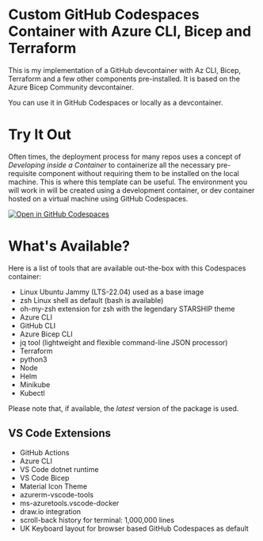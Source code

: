 # Custom GitHub Codespaces Container with Azure CLI, Bicep and Terraform 
This is my implementation of a GitHub devcontainer with Az CLI, Bicep, Terraform and a few other components pre-installed. It is based on the Azure Bicep Community devcontainer.

You can use it in GitHub Codespaces or locally as a devcontainer.

# Try It Out
Often times, the deployment process for many repos uses a concept of *Developing inside a Container* to containerize all the necessary pre-requisite component without requiring them to be installed on the local machine. This is where this template can be useful. The environment you will work in will be created using a development container, or dev container hosted on a virtual machine using GitHub Codespaces.

[![Open in GitHub Codespaces](https://github.com/codespaces/badge.svg)](https://codespaces.new/oliverlabs/azdevcont)

# What's Available?
Here is a list of tools that are available out-the-box with this Codespaces container:

- Linux Ubuntu Jammy (LTS-22.04) used as a base image
- zsh Linux shell as default (bash is available)
- oh-my-zsh extension for zsh with the legendary STARSHIP theme
- Azure CLI 
- GitHub CLI
- Azure Bicep CLI
- jq tool (lightweight and flexible command-line JSON processor)
- Terraform 
- python3
- Node 
- Helm 
- Minikube
- Kubectl

Please note that, if available, the _latest_ version of the package is used.

## VS Code Extensions
- GitHub Actions
- Azure CLI
- VS Code dotnet runtime
- VS Code Bicep
- Material Icon Theme
- azurerm-vscode-tools
- ms-azuretools.vscode-docker
- draw.io integration
- scroll-back history for terminal: 1,000,000 lines
- UK Keyboard layout for browser based GitHub Codespaces as default
